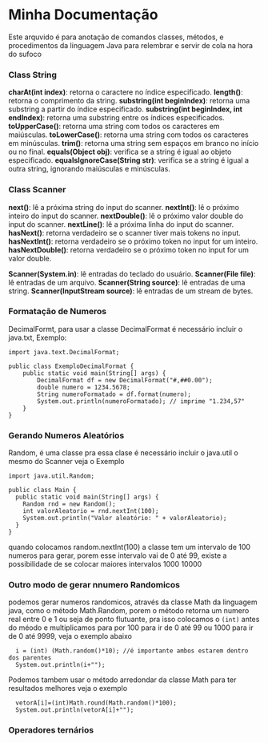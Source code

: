 # Minha Documentação
Este arquvido é para anotação de comandos classes, métodos, e procedimentos da linguagem Java para relembrar e servir de cola na hora do sufoco

### Class String
**charAt(int index)**: retorna o caractere no índice especificado.
**length()**: retorna o comprimento da string.
**substring(int beginIndex)**: retorna uma substring a partir do índice especificado.
**substring(int beginIndex, int endIndex)**: retorna uma substring entre os índices especificados.
**toUpperCase()**: retorna uma string com todos os caracteres em maiúsculas.
**toLowerCase()**: retorna uma string com todos os caracteres em minúsculas.
**trim()**: retorna uma string sem espaços em branco no início ou no final.
**equals(Object obj)**: verifica se a string é igual ao objeto especificado.
**equalsIgnoreCase(String str)**: verifica se a string é igual a outra string, ignorando maiúsculas e minúsculas.

### Class Scanner
  **next()**: lê a próxima string do input do scanner.
  **nextInt()**: lê o próximo inteiro do input do scanner.
  **nextDouble()**: lê o próximo valor double do input do scanner.
  **nextLine()**: lê a próxima linha do input do scanner.
  **hasNext()**: retorna verdadeiro se o scanner tiver mais tokens no input.
  **hasNextInt()**: retorna verdadeiro se o próximo token no input for um inteiro.
  **hasNextDouble()**: retorna verdadeiro se o próximo token no input for um valor double.

  **Scanner(System.in)**: lê entradas do teclado do usuário.
  **Scanner(File file)**: lê entradas de um arquivo.
  **Scanner(String source)**: lê entradas de uma string.
  **Scanner(InputStream source)**: lê entradas de um stream de bytes.

### Formatação de Numeros
DecimalFormt, para usar a classe DecimalFormat é necessário incluir o java.txt, Exemplo:
```
import java.text.DecimalFormat;

public class ExemploDecimalFormat {
    public static void main(String[] args) {
        DecimalFormat df = new DecimalFormat("#,##0.00");
        double numero = 1234.5678;
        String numeroFormatado = df.format(numero);
        System.out.println(numeroFormatado); // imprime "1.234,57"
    }
}

```
### Gerando Numeros Aleatórios
Random, é uma classe pra essa clase é necessário incluir o java.util o mesmo do Scanner veja o Exemplo
```
import java.util.Random;

public class Main {
  public static void main(String[] args) {
    Random rnd = new Random();
    int valorAleatorio = rnd.nextInt(100);
    System.out.println("Valor aleatório: " + valorAleatorio);
  }
}

```
quando colocamos random.nextInt(100) a classe tem um intervalo de 100 numeros para gerar, porem esse intervalo vai de 0 até 99, existe a possibilidade de se colocar maiores intervalos 1000 10000

### Outro modo de gerar nnumero Randomicos
podemos gerar numeros randomicos, através da classe Math da linguagem java, como o método Math.Random, porem o método retorna um numero real entre 0 e 1 ou seja de ponto flutuante, pra isso colocamos o ```(int)``` antes do méodo e multiplicamos para por 100 para ir de 0 até 99 ou 1000 para ir de 0 até 9999, veja o exemplo abaixo
```
  i = (int) (Math.random()*10); //é importante ambos estarem dentro dos parentes
  System.out.println(i+"");

``` 
Podemos tambem usar o método arredondar da classe Math para ter resultados melhores veja o exemplo
``` 
  vetorA[i]=(int)Math.round(Math.random()*100);
  System.out.println(vetorA[i]+"");
``` 

### Operadores ternários
